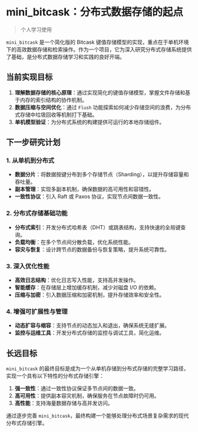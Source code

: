 # mini_bitcask：分布式数据存储的起点
>个人学习使用


`mini_bitcask` 是一个简化版的 Bitcask 键值存储模型的实现，重点在于单机环境下的高效数据存储和检索操作。作为一个项目，它为深入研究分布式存储系统提供了基础，是分布式数据存储学习和实践的良好开端。

## 当前实现目标

1. **理解数据存储的核心原理**：通过实现简化的键值存储模型，掌握文件存储和基于内存的索引结构的协作机制。
2. **数据压缩与空间优化**：通过 `Flush` 功能探索如何减少存储空间的浪费，为分布式存储中垃圾回收等机制打下基础。
3. **单机模型验证**：为分布式系统的构建提供可运行的本地存储组件。

## 下一步研究计划

### 1. 从单机到分布式
- **数据分片**：将数据按键分布到多个存储节点（Sharding），以提升存储容量和吞吐量。
- **副本管理**：实现多副本机制，确保数据的高可用性和容错性。
- **一致性协议**：引入 Raft 或 Paxos 协议，实现节点间数据一致性。

### 2. 分布式存储基础功能
- **分布式索引**：开发分布式哈希表（DHT）或跳表结构，支持快速的全局键查询。
- **负载均衡**：在多个节点间分散负载，优化系统性能。
- **容灾与恢复**：设计跨节点的数据备份与恢复策略，提升系统可靠性。

### 3. 深入优化性能
- **高效日志结构**：优化日志写入性能，支持高并发操作。
- **智能缓存**：在存储层上增加缓存机制，减少对磁盘 I/O 的依赖。
- **压缩与加密**：引入数据压缩和加密机制，提升存储效率和安全性。

### 4. 增强可扩展性与管理
- **动态扩容与缩容**：支持节点的动态加入和退出，确保系统无缝扩展。
- **监控与运维工具**：开发分布式存储的监控与调试工具，简化运维。

## 长远目标

`mini_bitcask` 的最终目标是成为一个从单机存储到分布式存储的完整学习路径，实现一个具有以下特性的分布式存储引擎：
1. **强一致性**：通过一致性协议保证多节点间的数据一致。
2. **高可用性**：提供副本容灾机制，确保服务在节点故障时仍可用。
3. **高性能**：支持海量数据存储与高并发访问。

通过逐步完善 `mini_bitcask`，最终构建一个能够处理分布式场景复杂需求的现代分布式存储引擎。